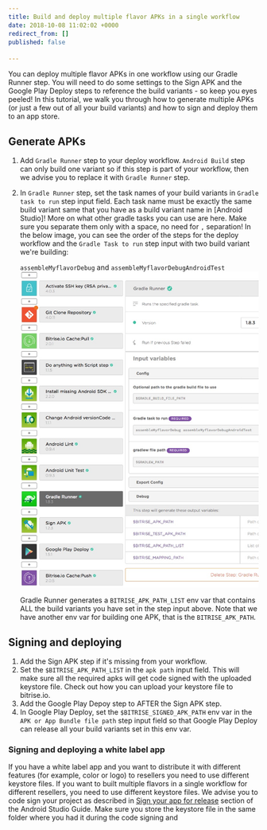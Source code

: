 ```yaml
---
title: Build and deploy multiple flavor APKs in a single workflow
date: 2018-10-08 11:02:02 +0000
redirect_from: []
published: false

---
```

You can deploy multiple flavor APKs in one workflow using our Gradle Runner step. You will need to do some settings to the Sign APK and the Google Play Deploy steps to reference the build variants - so keep you eyes peeled! In this tutorial, we walk you through how to generate multiple APKs (or just a few out of all your build variants) and how to sign and deploy them to an app store.

## Generate APKs

1. Add `Gradle Runner` step to your deploy workflow. `Android Build` step can only build one variant so if this step is part of your workflow, then we advise you to replace it with `Gradle Runner` step.
2. In `Gradle Runner` step, set the task names of your build variants in `Gradle task to run` step input field. Each task name must be exactly the same build variant same that you have as a build variant name in \[Android Studio\]! More on what other gradle tasks you can use are here. Make sure you separate them only with a space, no need for `,` separation! In the below image, you can see the order of the steps for the deploy workflow and the `Gradle Task to run` step input with two build variant we're building:

   `assembleMyflavorDebug` and `assembleMyflavorDebugAndroidTest`
   ![](/img/gradle-multiflavor.jpg)

   Gradle Runner generates a `BITRISE_APK_PATH_LIST` env var that contains ALL the build variants you have set in the step input above. Note that we have another env var for building one APK, that is the `BITRISE_APK_PATH`.

## Signing and deploying

1. Add the Sign APK step if it's missing from your workflow.
2. Set the `$BITRISE_APK_PATH_LIST` in the `apk path` input field. This will make sure all the required apks will get code signed with the uploaded keystore file. Check out how you can upload your keystore file to bitrise.io.
3. Add the Google Play Depoy step to AFTER the Sign APK step.
4. In Google Play Deploy, set the `$BITRISE_SIGNED_APK_PATH` env var in the `APK or App Bundle file path` step input field so that Google Play Deploy can release all your build variants set in this env var.

### Signing and deploying a white label app

If you have a white label app and you want to distribute it with different features (for example, color or logo) to resellers you need to use different keystore files. If you want to built multiple flavors in a single workflow for different resellers, you need to use different keystore files. We advise you to code sign your project as described in [Sign your app for release](https://developer.android.com/studio/publish/app-signing) section of the Android Studio Guide. Make sure you store the keystore file in the same folder where you had it during the code signing and